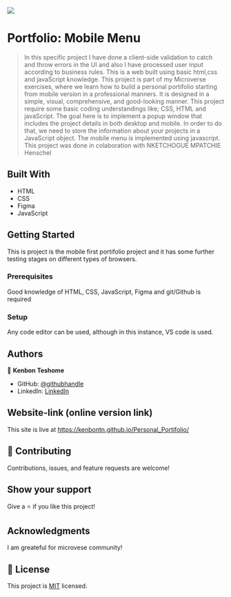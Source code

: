 ![](https://img.shields.io/badge/Microverse-blueviolet)

# Portfolio: Mobile Menu

> In this specific project I have done a client-side validation to catch and throw errors in the UI and also I have processed user input according to business rules.
> This is a web built using basic html,css and javaScript knowledge.
> This project is part of my Microverse exercises, where we learn how to build a personal portifolio starting from mobile version in a professional manners.
> It is designed in a simple, visual, comprehensive, and good-looking manner.
> This project require some basic coding understandings like; CSS, HTML and javaScript.
> The goal here is to implement a popup window that includes the project details in both desktop and mobile. In order to do that, we need to store the information about your projects in a JavaScript object.
> The mobile menu is implemented using javascript.
> This project was done in colaboration with NKETCHOGUE MPATCHIE Henschel

## Built With

- HTML
- CSS
- Figma
- JavaScript

## Getting Started

This is project is the mobile first portifolio project and it has some further testing stages on different types of browsers.

### Prerequisites

Good knowledge of HTML, CSS, JavaScript, Figma and git/Github is required

### Setup

Any code editor can be used, although in this instance, VS code is used.

## Authors

👤 **Kenbon Teshome**

- GitHub: [@githubhandle](https://github.com/KenbonTN)
- LinkedIn: [LinkedIn](https://www.linkedin.com/in/kenbon-teshome/)

## Website-link (online version link)

This site is live at https://kenbontn.github.io/Personal_Portifolio/

## 🤝 Contributing

Contributions, issues, and feature requests are welcome!

## Show your support

Give a ⭐️ if you like this project!

## Acknowledgments

I am greateful for microvese community!

## 📝 License

This project is [MIT](./LICENSE) licensed.
